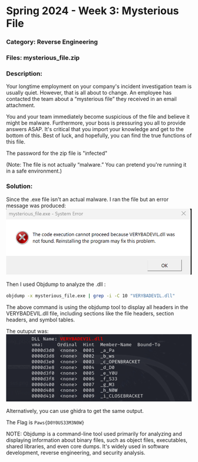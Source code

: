# Spring 2024 - Week 3: Mysterious File

### Category: Reverse Engineering

### Files: mysterious_file.zip

### Description: 
Your longtime employment on your company's incident investigation team is usually quiet. However, that is all about to change. An employee has contacted the team about a “mysterious file” they received in an email attachment. 

You and your team immediately become suspicious of the file and believe it might be malware. Furthermore, your boss is pressuring you all to provide answers ASAP. It's critical that you import your knowledge and get to the bottom of this. Best of luck, and hopefully, you can find the true functions of this file. 

The password for the zip file is "infected"

(Note: The file is not actually “malware.” You can pretend you're running it in a safe environment.)

### Solution:
Since the .exe file isn't an actual malware. I ran the file but an error message was produced:
 ![image1 (1)](../static/images/w3-dll.png)

Then I used Objdump to analyze the .dll :
```bash
objdump -x mysterious_file.exe | grep -i -C 10 "VERYBADEVIL.dll"
```

The above command is using the objdump tool to display all headers in the VERYBADEVIL.dll file, including sections like the file headers, section headers, and symbol tables.

The outuput was:
 ![image2 (2)](../static/images/w3-cli.png)

 Alternatively, you can use ghidra to get the same output.

The Flag is `Paws{D0Y0US33M3N0W}`

NOTE: Objdump is a command-line tool used primarily for analyzing and displaying information about binary files, such as object files, executables, shared libraries, and even core dumps. It's widely used in software development, reverse engineering, and security analysis.
